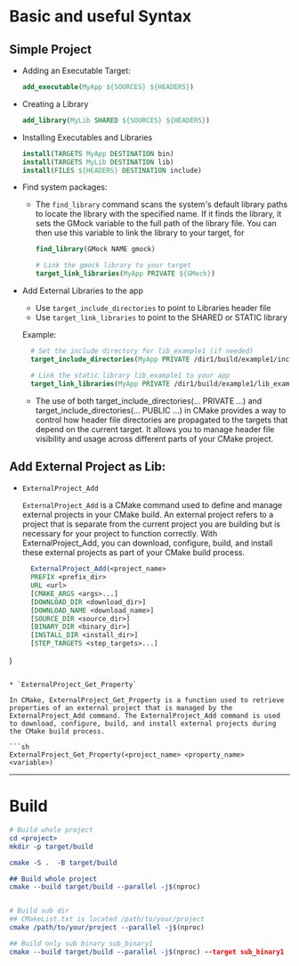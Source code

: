 


# Basic and useful Syntax

## Simple Project 

* Adding an Executable Target:
    ```cmake
    add_executable(MyApp ${SOURCES} ${HEADERS})
    ``` 


* Creating a Library
    ```cmake
    add_library(MyLib SHARED ${SOURCES} ${HEADERS})

    ``` 
* Installing Executables and Libraries
    ```cmake
    install(TARGETS MyApp DESTINATION bin)
    install(TARGETS MyLib DESTINATION lib)
    install(FILES ${HEADERS} DESTINATION include)

    ``` 

* Find system packages: 
  - The `find_library` command scans the system's default library paths to locate the library with the specified name. If it finds the library, it sets the GMock variable to the full path of the library file. You can then use this variable to link the library to your target, for
 
    ```cmake
    find_library(GMock NAME gmock)

    # Link the gmock library to your target
    target_link_libraries(MyApp PRIVATE ${GMock})

    ```

* Add External Libraries to the app
  - Use `target_include_directories` to point to Libraries header file 
  - Use `target_link_libraries` to point to the SHARED or STATIC library 
  
  Example: 
  ```cmake
    # Set the include directory for lib_example1 (if needed)
    target_include_directories(MyApp PRIVATE /dir1/build/example1/include)

    # Link the static library lib_example1 to your app
    target_link_libraries(MyApp PRIVATE /dir1/build/example1/lib_example1.a)
  ```


  - The use of both target_include_directories(... PRIVATE ...) and target_include_directories(... PUBLIC ...) in CMake provides a way to control how header file directories are propagated to the targets that depend on the current target. It allows you to manage header file visibility and usage across different parts of your CMake project.


## Add External Project as Lib: 


* `ExternalProject_Add`

  `ExternalProject_Add`  is a CMake command used to define and manage external projects in your CMake build. An external project refers to a project that is separate from the current project you are building but is necessary for your project to function correctly. With ExternalProject_Add, you can download, configure, build, and install these external projects as part of your CMake build process.

  ```cmake
    ExternalProject_Add(<project_name>
    PREFIX <prefix_dir>
    URL <url>
    [CMAKE_ARGS <args>...]
    [DOWNLOAD_DIR <download_dir>]
    [DOWNLOAD_NAME <download_name>]
    [SOURCE_DIR <source_dir>]
    [BINARY_DIR <binary_dir>]
    [INSTALL_DIR <install_dir>]
    [STEP_TARGETS <step_targets>...]
)

  
  ```

* `ExternalProject_Get_Property`
  
  In CMake, ExternalProject_Get_Property is a function used to retrieve properties of an external project that is managed by the ExternalProject_Add command. The ExternalProject_Add command is used to download, configure, build, and install external projects during the CMake build process.

  ```sh
  ExternalProject_Get_Property(<project_name> <property_name> <variable>)

  ```



---
# Build 



```cmake
# Build whole project
cd <project>
mkdir -p target/build 

cmake -S .  -B target/build

## Build whole project 
cmake --build target/build --parallel -j$(nproc) 


# Build sub dir
## CMakeList.txt is located /path/to/your/project
cmake /path/to/your/project --parallel -j$(nproc)

## Build only sub binary sub_binary1
cmake --build target/build --parallel -j$(nproc) --target sub_binary1 

```